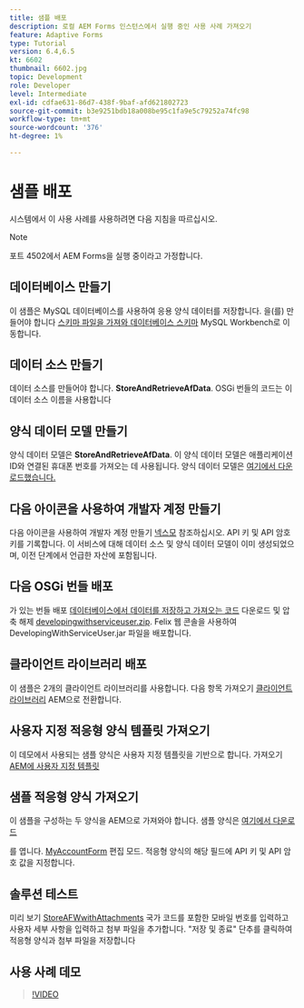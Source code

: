```yaml
---
title: 샘플 배포
description: 로컬 AEM Forms 인스턴스에서 실행 중인 사용 사례 가져오기
feature: Adaptive Forms
type: Tutorial
version: 6.4,6.5
kt: 6602
thumbnail: 6602.jpg
topic: Development
role: Developer
level: Intermediate
exl-id: cdfae631-86d7-438f-9baf-afd621802723
source-git-commit: b3e9251bdb18a008be95c1fa9e5c79252a74fc98
workflow-type: tm+mt
source-wordcount: '376'
ht-degree: 1%

---
```


# 샘플 배포

시스템에서 이 사용 사례를 사용하려면 다음 지침을 따르십시오.

>[!NOTE]
>포트 4502에서 AEM Forms을 실행 중이라고 가정합니다.


## 데이터베이스 만들기

이 샘플은 MySQL 데이터베이스를 사용하여 응용 양식 데이터를 저장합니다. 을(를) 만들어야 합니다 [스키마 파일을 가져와 데이터베이스 스키마](assets/data-base-schema.sql) MySQL Workbench로 이동합니다.

## 데이터 소스 만들기

데이터 소스를 만들어야 합니다. **StoreAndRetrieveAfData**. OSGi 번들의 코드는 이 데이터 소스 이름을 사용합니다

## 양식 데이터 모델 만들기

양식 데이터 모델은 **StoreAndRetrieveAfData**. 이 양식 데이터 모델은 애플리케이션 ID와 연결된 휴대폰 번호를 가져오는 데 사용됩니다. 양식 데이터 모델은 [여기에서 다운로드했습니다.](assets/2-Factor-Authentication-DataSource-and-FDM.zip)

## 다음 아이콘을 사용하여 개발자 계정 만들기

다음 아이콘을 사용하여 개발자 계정 만들기 [넥스모](https://dashboard.nexmo.com/) 참조하십시오. API 키 및 API 암호 키를 기록합니다. 이 서비스에 대해 데이터 소스 및 양식 데이터 모델이 이미 생성되었으며, 이전 단계에서 언급한 자산에 포함됩니다.

## 다음 OSGi 번들 배포

가 있는 번들 배포 [데이터베이스에서 데이터를 저장하고 가져오는 코드](assets/FetchPartiallyCompletedForm.PartiallyCompletedForm.core-1.0-SNAPSHOT.jar)
다운로드 및 압축 해제 [developingwithserviceuser.zip](https://experienceleague.adobe.com/docs/experience-manager-learn/assets/developingwithserviceuser.zip).
Felix 웹 콘솔을 사용하여 DevelopingWithServiceUser.jar 파일을 배포합니다.

## 클라이언트 라이브러리 배포

이 샘플은 2개의 클라이언트 라이브러리를 사용합니다. 다음 항목 가져오기 [클라이언트 라이브러리](assets/client-libraries.zip) AEM으로 전환합니다.

## 사용자 지정 적응형 양식 템플릿 가져오기

이 데모에서 사용되는 샘플 양식은 사용자 지정 템플릿을 기반으로 합니다. 가져오기 [AEM에 사용자 지정 템플릿](assets/custom-template-with-page-component.zip)

## 샘플 적응형 양식 가져오기

이 샘플을 구성하는 두 양식을 AEM으로 가져와야 합니다. 샘플 양식은 [여기에서 다운로드](assets/sample-forms.zip)

를 엽니다. [MyAccountForm](http://localhost:4502/editor.html/content/forms/af/myaccountform.html) 편집 모드. 적응형 양식의 해당 필드에 API 키 및 API 암호 값을 지정합니다.

## 솔루션 테스트

미리 보기 [StoreAFWwithAttachments](http://localhost:4502/content/dam/formsanddocuments/storeafwithattachments/jcr:content?wcmmode=disabled)
국가 코드를 포함한 모바일 번호를 입력하고 사용자 세부 사항을 입력하고 첨부 파일을 추가합니다. &quot;저장 및 종료&quot; 단추를 클릭하여 적응형 양식과 첨부 파일을 저장합니다


## 사용 사례 데모

>[!VIDEO](https://video.tv.adobe.com/v/327122?quality=12&learn=on)
